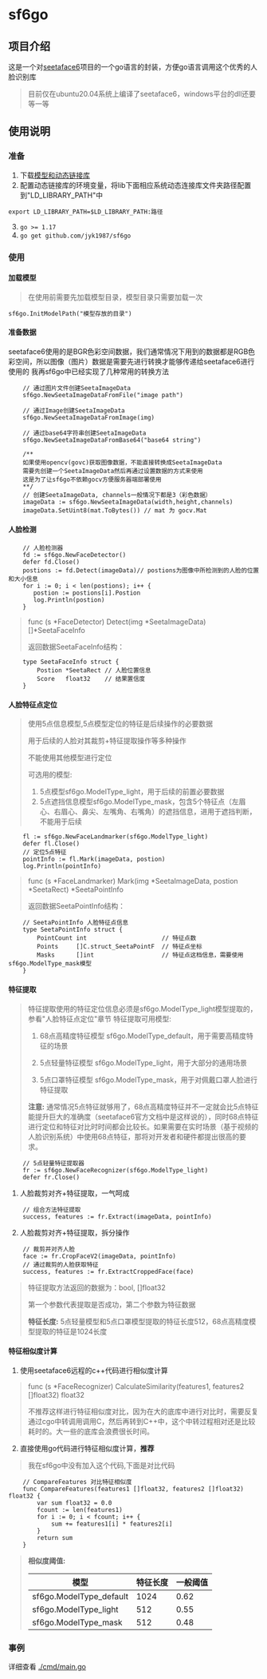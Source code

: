 # sf6go

## 项目介绍

这是一个对[seetaface6](https://github.com/SeetaFace6Open/index)项目的一个go语言的封装，方便go语言调用这个优秀的人脸识别库

> 目前仅在ubuntu20.04系统上编译了seetaface6，windows平台的dll还要等一等

## 使用说明

### 准备

1. 下载[模型和动态链接库](https://github.com/jyk1987/sf6data)
2. 配置动态链接库的环境变量，将lib下面相应系统动态连接库文件夹路径配置到"LD_LIBRARY_PATH"中
```
export LD_LIBRARY_PATH=$LD_LIBRARY_PATH:路径
```
3. `go >= 1.17`
4. `go get github.com/jyk1987/sf6go`

### 使用

#### 加载模型

> 在使用前需要先加载模型目录，模型目录只需要加载一次

```
sf6go.InitModelPath("模型存放的目录")
```

#### 准备数据

seetaface6使用的是BGR色彩空间数据，我们通常情况下用到的数据都是RGB色彩空间，所以图像（图片）数据是需要先进行转换才能够传递给seetaface6进行使用的
我再sf6go中已经实现了几种常用的转换方法

```
    // 通过图片文件创建SeetaImageData
    sf6go.NewSeetaImageDataFromFile("image path")
    
    // 通过Image创建SeetaImageData
    sf6go.NewSeetaImageDataFromImage(img)
    
    // 通过base64字符串创建SeetaImageData
    sf6go.NewSeetaImageDataFromBase64("base64 string")
    
    /** 
    如果使用opencv(govc)获取图像数据，不能直接转换成SeetaImageData
    需要先创建一个SeetaImageData然后再通过设置数据的方式来使用
    这是为了让sf6go不依赖gocv方便服务器端部署使用
    **/
    // 创建SeetaImageData, channels一般情况下都是3（彩色数据）
    imageData := sf6go.NewSeetaImageData(width,height,channels)
    imageData.SetUint8(mat.ToBytes()) // mat 为 gocv.Mat
```

#### 人脸检测

```
    // 人脸检测器
	fd := sf6go.NewFaceDetector()
	defer fd.Close()
	postions := fd.Detect(imageData)// postions为图像中所检测到的人脸的位置和大小信息
	for i := 0; i < len(postions); i++ {
	   postion := postions[i].Postion
	   log.Println(postion)
	}
```
> func (s *FaceDetector) Detect(img *SeetaImageData) []*SeetaFaceInfo
> 
> 返回数据SeetaFaceInfo结构：

```
    type SeetaFaceInfo struct {
    	Postion *SeetaRect // 人脸位置信息
    	Score   float32    // 结果置信度
    }
```

#### 人脸特征点定位

> 使用5点信息模型,5点模型定位的特征是后续操作的必要数据
> 
> 用于后续的人脸对其裁剪+特征提取操作等多种操作
> 
> 不能使用其他模型进行定位
> 
> 可选用的模型:
> 
> 1. 5点模型sf6go.ModelType_light，用于后续的前置必要数据
> 2. 5点遮挡信息模型sf6go.ModelType_mask，包含5个特征点（左眉心、右眉心、鼻尖、左嘴角、右嘴角）的遮挡信息，进用于遮挡判断，不能用于后续
```
    fl := sf6go.NewFaceLandmarker(sf6go.ModelType_light)
    defer fl.Close()
    // 定位5点特征
    pointInfo := fl.Mark(imageData, postion)
    log.Println(pointInfo)
```

> func (s *FaceLandmarker) Mark(img *SeetaImageData, postion *SeetaRect) *SeetaPointInfo
> 
> 返回数据SeetaPointInfo结构：

```
    // SeetaPointInfo 人脸特征点信息
    type SeetaPointInfo struct {
    	PointCount int                     // 特征点数
    	Points     []C.struct_SeetaPointF  // 特征点坐标
    	Masks      []int                   // 特征点这档信息，需要使用sf6go.ModelType_mask模型
    }
```
#### 特征提取

> 特征提取使用的特征定位信息必须是sf6go.ModelType_light模型提取的，参看"人脸特征点定位"章节
> 特征提取可用模型:
> 1. 68点高精度特征模型 sf6go.ModelType_default，用于需要高精度特征的场景
> 
> 2. 5点轻量特征模型 sf6go.ModelType_light，用于大部分的通用场景
> 
> 3. 5点口罩特征模型 sf6go.ModelType_mask，用于对佩戴口罩人脸进行特征提取
> 
> **注意:** 通常情况5点特征就够用了，68点高精度特征并不一定就会比5点特征能提升巨大的准确度（seetaface6官方文档中是这样说的），同时68点特征进行定位和特征对比时时间都会比较长。如果需要在实时场景（基于视频的人脸识别系统）中使用68点特征，那将对开发者和硬件都提出很高的要求。
```
    // 5点轻量特征提取器
    fr := sf6go.NewFaceRecognizer(sf6go.ModelType_light)
    defer fr.Close()
```
1. 人脸裁剪对齐+特征提取，一气呵成
```
    // 组合方法特征提取
    success, features := fr.Extract(imageData, pointInfo)
```
2. 人脸裁剪对齐+特征提取，拆分操作
```
    // 裁剪并对齐人脸
    face := fr.CropFaceV2(imageData, pointInfo)
    // 通过裁剪的人脸获取特征
    success, features := fr.ExtractCroppedFace(face)
```
> 特征提取方法返回的数据为：bool, []float32
> 
> 第一个参数代表提取是否成功，第二个参数为特征数据
> 
> **特征长度:** 5点轻量模型和5点口罩模型提取的特征长度512，68点高精度模型提取的特征是1024长度

#### 特征相似度计算

1. 使用seetaface6远程的c++代码进行相似度计算
> func (s *FaceRecognizer) CalculateSimilarity(features1, features2 []float32) float32 
>
> 不推荐这样进行特征相似度对比，因为在大的底库中进行对比时，需要反复通过cgo中转调用调用C，然后再转到C++中，这个中转过程相对还是比较耗时的。大一些的底库会浪费很长时间。

2. 直接使用go代码进行特征相似度计算，**推荐**
> 我在sf6go中没有加入这个代码,下面是对比代码
```
    // CompareFeatures 对比特征相似度
    func CompareFeatures(features1 []float32, features2 []float32) float32 {
    	var sum float32 = 0.0
    	fcount := len(features1)
    	for i := 0; i < fcount; i++ {
    		sum += features1[i] * features2[i]
    	}
    	return sum
    }
```

> **相似度阈值:**
>
> | 模型                    | 特征长度 | 一般阈值 |
> |-------------------------|----------|---------|
> | sf6go.ModelType_default | 1024     | 0.62    |
> | sf6go.ModelType_light   | 512      | 0.55    |
> | sf6go.ModelType_mask    | 512      | 0.48    |

### 事例

详细查看 [./cmd/main.go](https://github.com/jyk1987/sf6go/blob/master/cmd/main.go)